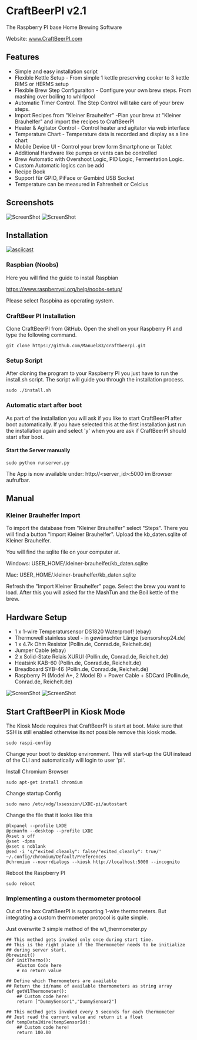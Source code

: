 # CraftBeerPI v2.1
The Raspberry PI base Home Brewing Software

Website: www.CraftBeerPI.com

## Features

* Simple and easy installation script
* Flexible Kettle Setup - From simple 1 kettle preserving cooker to 3 kettle RIMS or HERMS setup
* Flexible Brew Step Configuraiton - Configure your own brew steps. From mashing over boiling to whirlpool
* Automatic Timer Control. The Step Control will take care of your brew steps.
* Import Recipes from "Kleiner Brauhelfer" -Plan your brew at "Kleiner Brauhelfer" and import the recipes to CraftBeerPI
* Heater & Agitator Control - Control heater and agitator via web interface
* Temperature Chart - Temperature data is recorded and display as a line chart
* Mobile Device UI - Control your brew form Smartphone or Tablet
* Additional Hardware like pumps or vents can be controlled
* Brew Automatic with Overshoot Logic, PID Logic, Fermentation Logic.
* Custom Automatic logics can be add
* Recipe Book
* Support für GPIO, PiFace or Gembird USB Socket
* Temperature can be measured in Fahrenheit or Celcius

## Screenshots

![ScreenShot](https://raw.githubusercontent.com/Manuel83/craftbeerpi/master/docs/images/Screenshot1.png)
![ScreenShot](https://raw.githubusercontent.com/Manuel83/craftbeerpi/master/docs/images/Screenshot2.png)


## Installation

[![asciicast](https://asciinema.org/a/du84msz9t56yqqg6j6qfjmvjd.png)](https://asciinema.org/a/du84msz9t56yqqg6j6qfjmvjd)

### Raspbian (Noobs)

Here you will find the guide to install Raspbian

https://www.raspberrypi.org/help/noobs-setup/

Please select Raspbina as operating system.


### CraftBeer PI Installation
Clone CraftBeerPI from GitHub.
Open the shell on your Raspberry PI and type the following command.
```
git clone https://github.com/Manuel83/craftbeerpi.git
```
### Setup Script

After cloning the program to your Raspberry PI you just have to run the install.sh script.
The script will guide you through the installation process.
```
sudo ./install.sh
```

### Automatic start after boot

As part of the installation you will ask if you like to start CraftBeerPI after boot automatically.
If you have selected this at the first installation just run the installation again and
select 'y' when you are ask if CraftBeerPI should start after boot.

#### Start the Server manually
```
sudo python runserver.py
```

The App is now available under:  http://<server_id>:5000 im Browser aufrufbar.

## Manual

### Kleiner Brauhelfer Import
To import the database from "Kleiner Brauhelfer" select "Steps".
There you will find a button "Import Kleiner Brauhelfer". Upload the kb_daten.sqlite of
Kleiner Brauhelfer.

You will find the sqlite file on your computer at.

Windows:
USER_HOME/.kleiner-brauhelfer/kb_daten.sqlite

Mac:
USER_HOME/.kleiner-brauhelfer/kb_daten.sqlite

Refresh the "Import Kleiner Brauhelfer" page. Select the brew you want to load.
After this you will asked for the MashTun and the Boil kettle of the brew.

## Hardware Setup

* 1 x 1-wire Temperatursensor DS1820 Waterproof! (ebay)
* Thermowell stainless steel - in gewünschter Länge (sensorshop24.de)
* 1 x 4.7k Ohm Resistor (Pollin.de, Conrad.de, Reichelt.de)
* Jumper Cable (ebay)
* 2 x Solid-State Relais XURUI (Pollin.de, Conrad.de, Reichelt.de)
* Heatsink KAB-60 (Pollin.de, Conrad.de, Reichelt.de)
* Breadboard SYB-46 (Pollin.de, Conrad.de, Reichelt.de)
* Raspberry Pi (Model A+, 2 Model B) + Power Cable + SDCard (Pollin.de, Conrad.de, Reichelt.de)


![ScreenShot](https://raw.githubusercontent.com/Manuel83/craftbeerpi/master/docs/images/Hardwaresetup.png)
![ScreenShot](https://raw.githubusercontent.com/Manuel83/craftbeerpi/master/docs/images/Hardwaresetup2.png)


## Start CraftBeerPI in Kiosk Mode

The Kiosk Mode requires that CraftBeerPI is start at boot.
Make sure that SSH is still enabled otherwise its not possible remove this kiosk mode.


```
sudo raspi-config
```

Change your boot to desktop environment. This will start-up the GUI instead of the CLI and automatically will login to user 'pi'.

Install Chromium Browser
```
sudo apt-get install chromium
```

Change startup Config

```
sudo nano /etc/xdg/lxsession/LXDE-pi/autostart
```

Change the file that it looks like this

```
@lxpanel --profile LXDE
@pcmanfm --desktop --profile LXDE
@xset s off
@xset -dpms
@xset s noblank
@sed -i 's/"exited_cleanly": false/"exited_cleanly": true/' ~/.config/chromium/Default/Preferences
@chromium --noerrdialogs --kiosk http://localhost:5000 --incognito
```

Reboot the Raspberry PI

```
sudo reboot
```

### Implementing a custom thermometer protocol
Out of the box CraftBeerPI is supporting 1-wire thermometers.
But integrating a custom thermometer protocol is quite simple.

Just overwrite 3 simple method of the w1_thermometer.py

```
## This method gets invoked only once during start time.
## This is the right place if the Thermometer needs to be initialize
## during server start.
@brewinit()
def initThermo():
    #Custom Code here
    # no return value

## Define which Thermometers are available
## Return the id/name of available thermometers as string array
def getW1Thermometer():
    ## Custom code here!
    return ["DummySensor1","DummySensor2"]

## This method gets invoked every 5 seconds for each thermometer
## Just read the current value and return it a float
def tempData1Wire(tempSensorId):
    ## Custom code here!
    return 100.00
```
